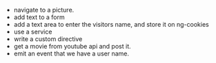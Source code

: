 - navigate to a picture.
- add text to a form
- add a text area to enter the visitors name, and store it on ng-cookies
- use a service
- write a custom directive
- get a movie from youtube api and post it.
- emit an event that we have a user name.
